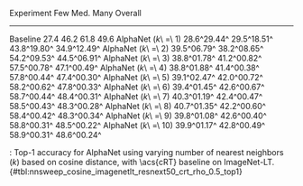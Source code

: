 Experiment                     Few         Med.         Many      Overall
---------------------  -----------  -----------  -----------  -----------
Baseline                      27.4         46.2         61.8         49.6
AlphaNet (_k_\ =\ 1)   28.6^29.44^  29.5^18.51^  43.8^19.80^  34.9^12.49^
AlphaNet (_k_\ =\ 2)   39.5^06.79^  38.2^08.65^  54.2^09.53^  44.5^06.91^
AlphaNet (_k_\ =\ 3)   38.8^01.78^  41.2^00.82^  57.5^00.78^  47.1^00.49^
AlphaNet (_k_\ =\ 4)   38.8^01.88^  41.4^00.38^  57.8^00.44^  47.4^00.30^
AlphaNet (_k_\ =\ 5)   39.1^02.47^  42.0^00.72^  58.2^00.62^  47.8^00.33^
AlphaNet (_k_\ =\ 6)   39.4^01.45^  42.6^00.67^  58.7^00.44^  48.4^00.31^
AlphaNet (_k_\ =\ 7)   40.3^01.19^  42.4^00.47^  58.5^00.43^  48.3^00.28^
AlphaNet (_k_\ =\ 8)   40.7^01.35^  42.2^00.60^  58.4^00.42^  48.3^00.34^
AlphaNet (_k_\ =\ 9)   39.8^01.08^  42.6^00.40^  58.8^00.31^  48.5^00.22^
AlphaNet (_k_\ =\ 10)  39.9^01.17^  42.8^00.49^  58.9^00.31^  48.6^00.24^

: Top-1 accuracy for AlphaNet using varying number of nearest neighbors (_k_) based on cosine distance, with \acs{cRT} baseline on ImageNet-LT. {#tbl:nnsweep_cosine_imagenetlt_resnext50_crt_rho_0.5_top1}
